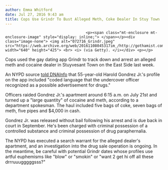 ```yaml
---
author: Emma Whitford
date: Jul 27, 2016 9:43 am
title: Cops Use Grindr To Bust Alleged Meth, Coke Dealer In Stuy Town 
---
```


	
										<p><span class="mt-enclosure mt-enclosure-image" style="display: inline;"> </span></p><div class="image-none"> <img alt="072716_Grindr.jpeg" src="https://web.archive.org/web/20161108045317im_/http://gothamist.com/attachments/nyc_ewhitford/072716_Grindr.jpeg" width="640" height="425"> <br> <i> (via Getty). </i></div> <p></p>

<p>Cops used the gay dating app Grindr to track down and arrest an alleged meth and cocaine dealer in Stuyvesant Town on the East Side last week. </p>

<p>An NYPD source <a href="https://web.archive.org/web/20161108045317/https://www.dnainfo.com/new-york/20160726/stuy-town/police-use-grindr-dating-app-track-down-stuy-town-meth-dealer-nypd-says">told DNAInfo</a> that 55-year-old Harold Gondrez Jr.&apos;s profile on the app included &quot;coded language that the undercover officer recognized as a possible advertisement for drugs.&quot; </p>

<p>Officers raided Gondrez Jr.&apos;s apartment around 6:15 a.m. on July 21st and turned up a &quot;large quantity&quot; of cocaine and meth, according to a department spokesman. The haul included five bags of coke, seven bags of meth, five pipes and $4,000 in cash. </p>

<p>Gondrez Jr. was released without bail following his arrest and is due back in court in September. He&apos;s been charged with criminal possession of a controlled substance and criminal possession of drug paraphernalia. </p>

<p>The NYPD has executed a search warrant for the alleged dealer&apos;s apartment, and an investigation into the drug sale operation is ongoing. In the meantime, be careful with potential Grindr dates whose profiles use artful euphemisms like &quot;blow&quot; or &quot;smokin&quot; or &quot;want 2 get hi off all these drrruuugggggsss?&quot;</p>					
										
									
				
